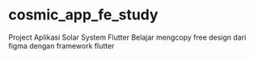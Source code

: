 # cosmic_app_fe_study
Project Aplikasi Solar System Flutter
Belajar mengcopy free design dari figma dengan framework flutter 
